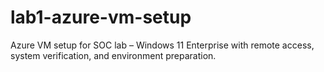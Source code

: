 # lab1-azure-vm-setup
Azure VM setup for SOC lab – Windows 11 Enterprise with remote access, system verification, and environment preparation.
